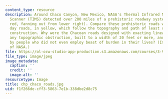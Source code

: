 ```yaml
---
content_type: resource
description: Around Chaco Canyon, New Mexico, NASA's Thermal Infrared Multispectral
  Scanner (TIMS) detected over 200 miles of a prehistoric roadway system (shown in
  red, fanning out from lower right). Compare these prehistoric roads with the current
  day roads, in yellow, which follow the topography and path of least resistance in
  construction. Why were the Chacoan roads designed with exacting linearity, surmounting
  any topographic obstruction, built to a width of 20 feet or more, and constructed
  by people who did not even employ beast of burden in their lives? (Image courtesy
  of NASA.)
file: https://ol-ocw-studio-app-production.s3.amazonaws.com/courses/3-986-the-human-past-introduction-to-archaeology-fall-2006/f1f266decff358637e1b338dbe2d8c75_chp_chaco_roads.jpg
file_type: image/jpeg
image_metadata:
  caption: ''
  credit: ''
  image-alt: ''
resourcetype: Image
title: chp_chaco_roads.jpg
uid: f1f266de-cff3-5863-7e1b-338dbe2d8c75
---
```

